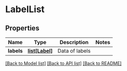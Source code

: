# LabelList

## Properties
Name | Type | Description | Notes
------------ | ------------- | ------------- | -------------
**labels** | [**list[Label]**](Label.md) | Data of labels | 

[[Back to Model list]](../README.md#documentation-for-models) [[Back to API list]](../README.md#documentation-for-api-endpoints) [[Back to README]](../README.md)


